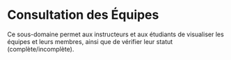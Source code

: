 # Consultation des Équipes
Ce sous-domaine permet aux instructeurs et aux étudiants de visualiser les équipes et leurs membres, ainsi que de vérifier leur statut (complète/incomplète).
